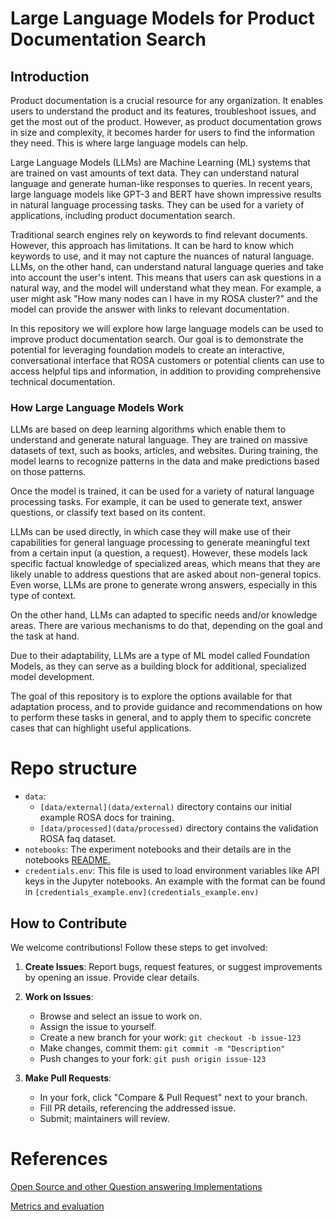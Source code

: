 [Comment]: < Generated with the help of ChatGPT > 
# Large Language Models for Product Documentation Search

## Introduction

Product documentation is a crucial resource for any organization. It enables users to understand the product and its features, troubleshoot issues, and get the most out of the product. However, as product documentation grows in size and complexity, it becomes harder for users to find the information they need. This is where large language models can help.

Large Language Models (LLMs) are Machine Learning (ML) systems that are trained on vast amounts of text data. They can understand natural language and generate human-like responses to queries. In recent years, large language models like GPT-3 and BERT have shown impressive results in natural language processing tasks. They can be used for a variety of applications, including product documentation search.

Traditional search engines rely on keywords to find relevant documents. However, this approach has limitations. It can be hard to know which keywords to use, and it may not capture the nuances of natural language. LLMs, on the other hand, can understand natural language queries and take into account the user's intent. This means that users can ask questions in a natural way, and the model will understand what they mean. For example, a user might ask "How many nodes can I have in my ROSA cluster?" and the model can provide the answer with links to relevant documentation.

In this repository we will explore how large language models can be used to improve product documentation search. Our goal is to demonstrate the potential for leveraging foundation models to create an interactive, conversational interface that ROSA customers or potential clients can use to access helpful tips and information, in addition to providing comprehensive technical documentation.

### How Large Language Models Work

LLMs are based on deep learning algorithms which enable them to understand and generate natural language. They are trained on massive datasets of text, such as books, articles, and websites. During training, the model learns to recognize patterns in the data and make predictions based on those patterns.

Once the model is trained, it can be used for a variety of natural language processing tasks. For example, it can be used to generate text, answer questions, or classify text based on its content.

LLMs can be used directly, in which case they will make use of their capabilities for general language processing to generate meaningful text from a certain input (a question, a request). However, these models lack specific factual knowledge of specialized areas, which means that they are likely unable to address questions that are asked about non-general topics. Even worse, LLMs are prone to generate wrong answers, especially in this type of context.

On the other hand, LLMs can adapted to specific needs and/or knowledge areas. There are various mechanisms to do that, depending on the goal and the task at hand.

Due to their adaptability, LLMs are a type of ML model called Foundation Models, as they can serve as a building block for additional, specialized model development.

The goal of this repository is to explore the options available for that adaptation process, and to provide guidance and recommendations on how to perform these tasks in general, and to apply them to specific concrete cases that can highlight useful applications.

# Repo structure

- `data`: 
	- `[data/external](data/external)` directory contains our initial example ROSA docs for training.
	- `[data/processed](data/processed)` directory contains the validation ROSA faq dataset.
- `notebooks`: The experiment notebooks and their details are in the notebooks [README.](notebooks/README.md)
- `credentials.env`: This file is used to load environment variables like API keys in the Jupyter notebooks. An example with the format can be found in `[credentials_example.env](credentials_example.env)`

## How to Contribute

We welcome contributions! Follow these steps to get involved:

1. **Create Issues**: Report bugs, request features, or suggest improvements by opening an issue. Provide clear details.

2. **Work on Issues**:
   - Browse and select an issue to work on.
   - Assign the issue to yourself.
   - Create a new branch for your work: `git checkout -b issue-123`
   - Make changes, commit them: `git commit -m "Description"`
   - Push changes to your fork: `git push origin issue-123`

3. **Make Pull Requests**:
   - In your fork, click "Compare & Pull Request" next to your branch.
   - Fill PR details, referencing the addressed issue.
   - Submit; maintainers will review.

# References

[Open Source and other Question answering Implementations](https://github.com/redhat-et/foundation-models-for-documentation/issues/9)

[Metrics and evaluation](https://github.com/redhat-et/foundation-models-for-documentation/issues/2)
